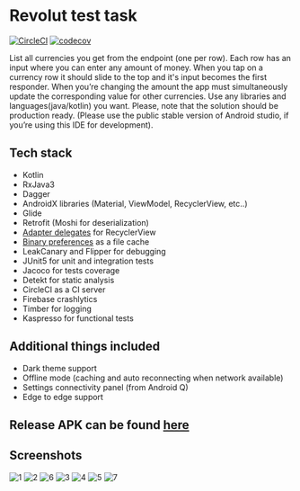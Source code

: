 # Revolut test task

[![CircleCI](https://circleci.com/gh/ilya-rb/RevolutTestTask/tree/main.svg?style=svg)](https://circleci.com/gh/ilya-rb/RevolutTestTask/tree/main)
[![codecov](https://codecov.io/gh/ilya-rb/RevolutTestTask/branch/main/graph/badge.svg?token=TT37OD91DA)](https://codecov.io/gh/ilya-rb/RevolutTestTask)

List all currencies you get from the endpoint (one per row). Each row has an input where
you can enter any amount of money. When you tap on a currency row it should slide to
the top and it's input becomes the first responder. When you’re changing the amount
the app must simultaneously update the corresponding value for other currencies.
Use any libraries and languages(java/kotlin) you want. Please, note that the solution
should be ​production ready. ​(Please use the public stable version of Android studio, if
you’re using this IDE for development).

## Tech stack

- Kotlin
- RxJava3
- Dagger
- AndroidX libraries (Material, ViewModel, RecyclerView, etc..)
- Glide
- Retrofit (Moshi for deserialization)
- [Adapter delegates](https://github.com/sockeqwe/AdapterDelegates) for RecyclerView 
- [Binary preferences](https://github.com/yandextaxitech/binaryprefs) as a file cache
- LeakCanary and Flipper for debugging
- JUnit5 for unit and integration tests
- Jacoco for tests coverage
- Detekt for static analysis
- CircleCI as a CI server
- Firebase crashlytics
- Timber for logging
- Kaspresso for functional tests

## Additional things included

- Dark theme support
- Offline mode (caching and auto reconnecting when network available)
- Settings connectivity panel (from Android Q)
- Edge to edge support

## Release APK can be found [here](https://github.com/ilya-rb/RevolutTestTask/releases/download/v1.0/app-release.apk)

## Screenshots
![1](https://github.com/ilya-rb/RevolutTestTask/blob/main/art/1.jpeg)
![2](https://github.com/ilya-rb/RevolutTestTask/blob/main/art/2.jpeg)
![6](https://github.com/ilya-rb/RevolutTestTask/blob/main/art/6.jpeg)
![3](https://github.com/ilya-rb/RevolutTestTask/blob/main/art/3.jpeg)
![4](https://github.com/ilya-rb/RevolutTestTask/blob/main/art/4.jpeg)
![5](https://github.com/ilya-rb/RevolutTestTask/blob/main/art/5.jpeg)
![7](https://github.com/ilya-rb/RevolutTestTask/blob/main/art/7.jpeg)